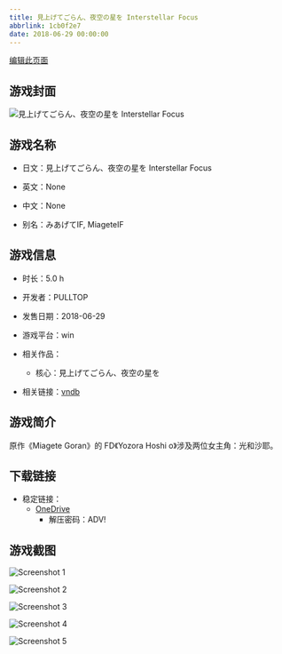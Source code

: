 ```yaml
---
title: 見上げてごらん、夜空の星を Interstellar Focus
abbrlink: 1cb0f2e7
date: 2018-06-29 00:00:00
---
```

[编辑此页面](https://github.com/ACG-3/ADV3-source/blob/main/source/_posts/games/%E8%A6%8B%E4%B8%8A%E3%81%92%E3%81%A6%E3%81%94%E3%82%89%E3%82%93%E3%80%81%E5%A4%9C%E7%A9%BA%E3%81%AE%E6%98%9F%E3%82%92%20Interstellar%20Focus.md)

## 游戏封面

![見上げてごらん、夜空の星を Interstellar Focus](https://pan.timero.xyz/onedrive/img_lib_001/%E8%A6%8B%E4%B8%8A%E3%81%92%E3%81%A6%E3%81%94%E3%82%89%E3%82%93%E3%80%81%E5%A4%9C%E7%A9%BA%E3%81%AE%E6%98%9F%E3%82%92%20Interstellar%20Focus_cover.avif)


## 游戏名称

- 日文：見上げてごらん、夜空の星を Interstellar Focus
- 英文：None
- 中文：None

- 别名：みあげてIF, MiageteIF


## 游戏信息

- 时长：5.0 h
- 开发者：PULLTOP
- 发售日期：2018-06-29
- 游戏平台：win
- 相关作品：
   - 核心：見上げてごらん、夜空の星を

- 相关链接：[vndb](https://vndb.org/v22303)


## 游戏简介

原作《Miagete Goran》的 FD《Yozora Hoshi o》涉及两位女主角：光和沙耶。


## 下载链接

- 稳定链接：
    - [OneDrive](https://pan.timero.xyz/onedrive/adv_lib_001/%E8%A6%8B%E4%B8%8A%E3%81%92%E3%81%A6%E3%81%94%E3%82%89%E3%82%93%E3%80%81%E5%A4%9C%E7%A9%BA%E3%81%AE%E6%98%9F%E3%82%92%20Interstellar%20Focus)
        - 解压密码：ADV!



## 游戏截图


![Screenshot 1](https://pan.timero.xyz/onedrive/img_lib_001/%E8%A6%8B%E4%B8%8A%E3%81%92%E3%81%A6%E3%81%94%E3%82%89%E3%82%93%E3%80%81%E5%A4%9C%E7%A9%BA%E3%81%AE%E6%98%9F%E3%82%92%20Interstellar%20Focus_Screenshot_1.avif)

![Screenshot 2](https://pan.timero.xyz/onedrive/img_lib_001/%E8%A6%8B%E4%B8%8A%E3%81%92%E3%81%A6%E3%81%94%E3%82%89%E3%82%93%E3%80%81%E5%A4%9C%E7%A9%BA%E3%81%AE%E6%98%9F%E3%82%92%20Interstellar%20Focus_Screenshot_2.avif)

![Screenshot 3](https://pan.timero.xyz/onedrive/img_lib_001/%E8%A6%8B%E4%B8%8A%E3%81%92%E3%81%A6%E3%81%94%E3%82%89%E3%82%93%E3%80%81%E5%A4%9C%E7%A9%BA%E3%81%AE%E6%98%9F%E3%82%92%20Interstellar%20Focus_Screenshot_3.avif)

![Screenshot 4](https://pan.timero.xyz/onedrive/img_lib_001/%E8%A6%8B%E4%B8%8A%E3%81%92%E3%81%A6%E3%81%94%E3%82%89%E3%82%93%E3%80%81%E5%A4%9C%E7%A9%BA%E3%81%AE%E6%98%9F%E3%82%92%20Interstellar%20Focus_Screenshot_4.avif)

![Screenshot 5](https://pan.timero.xyz/onedrive/img_lib_001/%E8%A6%8B%E4%B8%8A%E3%81%92%E3%81%A6%E3%81%94%E3%82%89%E3%82%93%E3%80%81%E5%A4%9C%E7%A9%BA%E3%81%AE%E6%98%9F%E3%82%92%20Interstellar%20Focus_Screenshot_5.avif)

